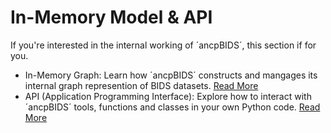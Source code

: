 # In-Memory Model & API

 If you're interested in the internal working of ´ancpBIDS´, this section if for you. 
 - In-Memory Graph: Learn how ´ancpBIDS´ constructs and mangages its internal graph represention of BIDS datasets. [Read More](https://ANCPLabOldenburg.github.io/ancpbids_documentation/extra/inmemory.html)
 - API (Application Programming Interface): Explore how to interact with ´ancpBIDS´ tools, functions and classes in your own Python code. [Read More](https://ANCPLabOldenburg.github.io/ancpbids_documentation/extra/api.html)
